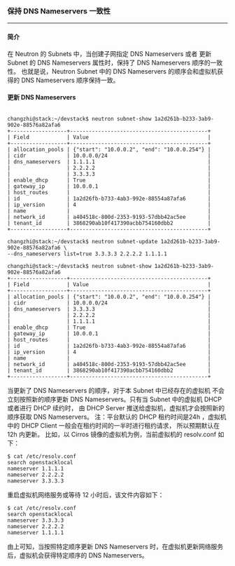 ### 保持 DNS Nameservers 一致性

---

#### 简介

在 Neutron 的 Subnets 中，当创建子网指定 DNS Nameservers 或者
更新 Subnet 的 DNS Nameservers 属性时，保持了 DNS Nameservers 顺序的一致性。
也就是说，Neutron Subnet 中的 DNS Nameservers 的顺序会和虚拟机获得的
DNS Nameservers 顺序保持一致。

#### 更新 DNS Nameservers

```

changzhi@stack:~/devstack$ neutron subnet-show 1a2d261b-b233-3ab9-902e-88576a82afa6
+------------------+--------------------------------------------+
| Field            | Value                                      |
+------------------+--------------------------------------------+
| allocation_pools | {"start": "10.0.0.2", "end": "10.0.0.254"} |
| cidr             | 10.0.0.0/24                                |
| dns_nameservers  | 1.1.1.1                                    |
|                  | 2.2.2.2                                    |
|                  | 3.3.3.3                                    |
| enable_dhcp      | True                                       |
| gateway_ip       | 10.0.0.1                                   |
| host_routes      |                                            |
| id               | 1a2d26fb-b733-4ab3-992e-88554a87afa6       |
| ip_version       | 4                                          |
| name             |                                            |
| network_id       | a404518c-800d-2353-9193-57dbb42ac5ee       |
| tenant_id        | 3868290ab10f417390acbb754160dbb2           |
+------------------+--------------------------------------------+

changzhi@stack:~/devstack$ neutron subnet-update 1a2d261b-b233-3ab9-902e-88576a82afa6 \
--dns_nameservers list=true 3.3.3.3 2.2.2.2 1.1.1.1

changzhi@stack:~/devstack$ neutron subnet-show 1a2d261b-b233-3ab9-902e-88576a82afa6
+------------------+--------------------------------------------+
| Field            | Value                                      |
+------------------+--------------------------------------------+
| allocation_pools | {"start": "10.0.0.2", "end": "10.0.0.254"} |
| cidr             | 10.0.0.0/24                                |
| dns_nameservers  | 3.3.3.3                                    |
|                  | 2.2.2.2                                    |
|                  | 1.1.1.1                                    |
| enable_dhcp      | True                                       |
| gateway_ip       | 10.0.0.1                                   |
| host_routes      |                                            |
| id               | 1a2d26fb-b733-4ab3-992e-88554a87afa6       |
| ip_version       | 4                                          |
| name             |                                            |
| network_id       | a404518c-800d-2353-9193-57dbb42ac5ee       |
| tenant_id        | 3868290ab10f417390acbb754160dbb2           |
+------------------+--------------------------------------------+
```

当更新了 DNS Nameservers 的顺序，对于本 Subnet 中已经存在的虚拟机
不会立刻按照新的顺序更新 DNS Nameservers。只有当 Subnet 中的虚拟机 DHCP 或者进行 DHCP 续约时，
由 DHCP Server 推送给虚拟机，虚拟机才会按照新的顺序获取 DNS Nameservers。
注：平台默认的 DHCP 租约时间是24h ，虚拟机中的 DHCP Client 一般会在租约时间的一半时进行租约请求，
所以预期默认在 12h 内更新。
比如，以 Cirros 镜像的虚拟机为例，当前虚拟机的 resolv.conf 如下：
```
$ cat /etc/resolv.conf
search openstacklocal
nameserver 1.1.1.1
nameserver 2.2.2.2
nameserver 3.3.3.3
```
重启虚拟机网络服务或等待 12 小时后，该文件内容如下：
```
$ cat /etc/resolv.conf
search openstacklocal
nameserver 3.3.3.3
nameserver 2.2.2.2
nameserver 1.1.1.1
```
由上可知，当按照特定顺序更新 DNS Nameservers 时，在虚拟机更新网络服务后，虚拟机会获得特定顺序的 DNS Nameservers。

